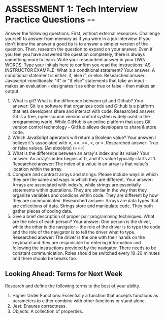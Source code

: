 # ASSESSMENT 1: Tech Interview Practice Questions --
Answer the following questions.
First, without external resources. Challenge yourself to answer from memory as if you were in a job interview. If you don't know the answer a good tip is to answer a simpler version of the question.
Then, research the question to expand on your answer. Even if you feel you have answered the question completely, there is always something more to learn. Write your researched answer in your OWN WORDS.
Type your initials here to confirm you read the instructions: AS
INSTRUCTOR EXAMPLE: What is a conditional statement?
Your answer: A conditional statement is either: if, else if, or else.
Researched answer: Javascript conditionals: "if" or "if else" statements that take an input - makes an evaluation - designates it as either true or false - then makes an output.
1. What is git? What is the difference between git and Github?
Your answer: Git is a software that organizes code and Github is a platform that lets developers share and interact with code.
Researched answer: Git is a free, open-source version control system widely used in the programming world. While GitHub is an online platform that uses Git version control technology - GitHub allows developers to share & store code.
2. Which JavaScript operators will return a Boolean value?
Your answer: I believe it's associated with =, <=, >=, <, or >.
Researched answer: True or false values. (An absolute) (===)
1. What is the difference between an array's index and its value?
Your answer: An array's index begins at 0, and it's value typcially starts at 1.
Researched answer: The index of a value in an array is that value's location within the array.
4. Compare and contrast arrays and strings. Please include ways in which they are the same and ways in which they are different.
Your answer: Arrays are associated with index's, while strings are essentially statements within quotations. They are similar in the way that they organize variables and condions within code. They are different by how they are communicated.
Researched answer: Arrays are data types that are collections of data. Strings store and manipulate code. They both gather pieces of coding data.
5. Give a brief description of proper pair programming techniques. What are the roles of each person?
Your answer: One person is the driver, while the other is the navigator - the role of the driver is to type the code and the role of the navigator is to tell the driver what to type.
Researched answer: The driver is the one with their hands on the keyboard and they are responsible for entering information and following the instructions provided by the navigator. There needs to be constant communication. Roles should be switched every 10-20 minutes and there should be breaks too.
## Looking Ahead: Terms for Next Week
Research and define the following terms to the best of your ability.
1. Higher Order Functions: Essentially a function that accepts functions as parameters to either combine with other functions or stand alone.
2. Jest: Ensures correctness.
3. Objects: A collection of properties.









